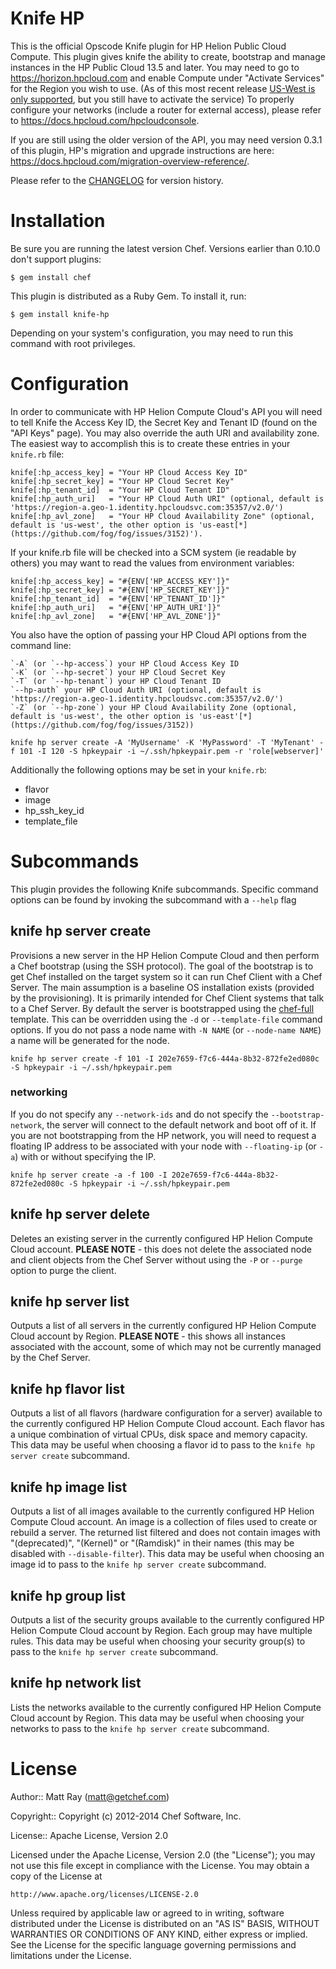 Knife HP
========

This is the official Opscode Knife plugin for HP Helion Public Cloud Compute. This plugin gives knife the ability to create, bootstrap and manage instances in the HP Public Cloud 13.5 and later. You may need to go to https://horizon.hpcloud.com and enable Compute under "Activate Services" for the Region you wish to use. (As of this most recent release [US-West is only supported](https://github.com/fog/fog/issues/3152), but you still have to activate the service) To properly configure your networks (include a router for external access), please refer to https://docs.hpcloud.com/hpcloudconsole.

If you are still using the older version of the API, you may need version 0.3.1 of this plugin, HP's migration and upgrade instructions are here: https://docs.hpcloud.com/migration-overview-reference/.

Please refer to the [CHANGELOG](CHANGELOG.md) for version history.

# Installation #

Be sure you are running the latest version Chef. Versions earlier than 0.10.0 don't support plugins:

    $ gem install chef

This plugin is distributed as a Ruby Gem. To install it, run:

    $ gem install knife-hp

Depending on your system's configuration, you may need to run this command with root privileges.

# Configuration #

In order to communicate with HP Helion Compute Cloud's API you will need to tell Knife the Access Key ID, the Secret Key and Tenant ID (found on the "API Keys" page). You may also override the auth URI and availability zone. The easiest way to accomplish this is to create these entries in your `knife.rb` file:

    knife[:hp_access_key] = "Your HP Cloud Access Key ID"
    knife[:hp_secret_key] = "Your HP Cloud Secret Key"
    knife[:hp_tenant_id]  = "Your HP Cloud Tenant ID"
    knife[:hp_auth_uri]   = "Your HP Cloud Auth URI" (optional, default is 'https://region-a.geo-1.identity.hpcloudsvc.com:35357/v2.0/')
    knife[:hp_avl_zone]   = "Your HP Cloud Availability Zone" (optional, default is 'us-west', the other option is 'us-east[*](https://github.com/fog/fog/issues/3152)').

If your knife.rb file will be checked into a SCM system (ie readable by others) you may want to read the values from environment variables:

    knife[:hp_access_key] = "#{ENV['HP_ACCESS_KEY']}"
    knife[:hp_secret_key] = "#{ENV['HP_SECRET_KEY']}"
    knife[:hp_tenant_id]  = "#{ENV['HP_TENANT_ID']}"
    knife[:hp_auth_uri]   = "#{ENV['HP_AUTH_URI']}"
    knife[:hp_avl_zone]   = "#{ENV['HP_AVL_ZONE']}"

You also have the option of passing your HP Cloud API options from the command line:

    `-A` (or `--hp-access`) your HP Cloud Access Key ID
    `-K` (or `--hp-secret`) your HP Cloud Secret Key
    `-T` (or `--hp-tenant`) your HP Cloud Tenant ID
    `--hp-auth` your HP Cloud Auth URI (optional, default is 'https://region-a.geo-1.identity.hpcloudsvc.com:35357/v2.0/')
    `-Z` (or `--hp-zone`) your HP Cloud Availability Zone (optional, default is 'us-west', the other option is 'us-east'[*](https://github.com/fog/fog/issues/3152))

    knife hp server create -A 'MyUsername' -K 'MyPassword' -T 'MyTenant' -f 101 -I 120 -S hpkeypair -i ~/.ssh/hpkeypair.pem -r 'role[webserver]'

Additionally the following options may be set in your `knife.rb`:

* flavor
* image
* hp_ssh_key_id
* template_file

# Subcommands #

This plugin provides the following Knife subcommands. Specific command options can be found by invoking the subcommand with a `--help` flag

knife hp server create
----------------------

Provisions a new server in the HP Helion Compute Cloud and then perform a Chef bootstrap (using the SSH protocol). The goal of the bootstrap is to get Chef installed on the target system so it can run Chef Client with a Chef Server. The main assumption is a baseline OS installation exists (provided by the provisioning). It is primarily intended for Chef Client systems that talk to a Chef Server. By default the server is bootstrapped using the [chef-full](https://github.com/opscode/chef/blob/master/chef/lib/chef/knife/bootstrap/chef-full.erb) template. This can be overridden using the `-d` or `--template-file` command options. If you do not pass a node name with `-N NAME` (or `--node-name NAME`) a name will be generated for the node.

    knife hp server create -f 101 -I 202e7659-f7c6-444a-8b32-872fe2ed080c -S hpkeypair -i ~/.ssh/hpkeypair.pem

### networking ###

If you do not specify any `--network-ids` and do not specify the `--bootstrap-network`, the server will connect to the default network and boot off of it. If you are not bootstrapping from the HP network, you will need to request a floating IP address to be associated with your node with `--floating-ip` (or `-a`) with or without specifying the IP.

    knife hp server create -a -f 100 -I 202e7659-f7c6-444a-8b32-872fe2ed080c -S hpkeypair -i ~/.ssh/hpkeypair.pem

knife hp server delete
----------------------

Deletes an existing server in the currently configured HP Helion Compute Cloud account. <b>PLEASE NOTE</b> - this does not delete the associated node and client objects from the Chef Server without using the `-P` or `--purge` option to purge the client.

knife hp server list
--------------------

Outputs a list of all servers in the currently configured HP Helion Compute Cloud account by Region. <b>PLEASE NOTE</b> - this shows all instances associated with the account, some of which may not be currently managed by the Chef Server.

knife hp flavor list
--------------------

Outputs a list of all flavors (hardware configuration for a server) available to the currently configured HP Helion Compute Cloud account. Each flavor has a unique combination of virtual CPUs, disk space and memory capacity. This data may be useful when choosing a flavor id to pass to the `knife hp server create` subcommand.

knife hp image list
-------------------

Outputs a list of all images available to the currently configured HP Helion Compute Cloud account. An image is a collection of files used to create or rebuild a server. The returned list filtered and does not contain images with "(deprecated)", "(Kernel)" or "(Ramdisk)" in their names (this may be disabled with `--disable-filter`). This data may be useful when choosing an image id to pass to the `knife hp server create` subcommand.

knife hp group list
--------------------

Outputs a list of the security groups available to the currently configured HP Helion Compute Cloud account by Region. Each group may have multiple rules. This data may be useful when choosing your security group(s) to pass to the `knife hp server create` subcommand.

knife hp network list
---------------------

Lists the networks available to the currently configured HP Helion Compute Cloud account by Region. This data may be useful when choosing your networks to pass to the `knife hp server create` subcommand.

# License #

Author:: Matt Ray (<matt@getchef.com>)

Copyright:: Copyright (c) 2012-2014 Chef Software, Inc.

License:: Apache License, Version 2.0

Licensed under the Apache License, Version 2.0 (the "License");
you may not use this file except in compliance with the License.
You may obtain a copy of the License at

    http://www.apache.org/licenses/LICENSE-2.0

Unless required by applicable law or agreed to in writing, software
distributed under the License is distributed on an "AS IS" BASIS,
WITHOUT WARRANTIES OR CONDITIONS OF ANY KIND, either express or implied.
See the License for the specific language governing permissions and
limitations under the License.
